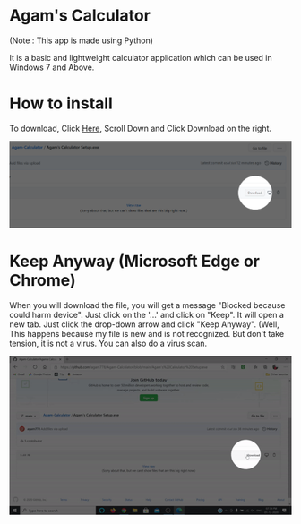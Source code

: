 # Agam's Calculator

(Note : This app is made using Python)

It is a basic and lightweight calculator application which can be used in Windows 7 and Above.

# How to install

To download, Click [Here](https://github.com/agam778/Agam-Calculator/blob/main/Agam's%20Calculator%20Setup.exe), Scroll Down and Click Download on the right.

![Download Instructions](https://github.com/agam778/Agam-Calculator/blob/main/Download.png?raw=true)

# Keep Anyway (Microsoft Edge or Chrome)

When you will download the file, you will get a message "Blocked because could harm device". Just click on the '...' and click on "Keep". It will open a new tab. Just click the drop-down arrow and click "Keep Anyway". (Well, This happens because my file is new and is not recognized. But don't take tension, it is not a virus. You can also do a virus scan.

![Keep Anyway](https://github.com/agam778/Agam-Calculator/blob/main/Keep%20Anyway%20(ms-edge).gif?raw=true)
